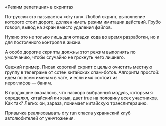 «Режим репетиции» в скриптах

По-русски это называется «dry run». Любой скрипт, выполнение которого стоит дорого, должен иметь режим имитации действий. Грубо говоря, вывод на экран вместо удаления файлов.

Нужно это не только лишь для отладки кода во время разработки, но и для постоянного контроля в жизни.

А особо дорогие скрипты должны этот режим выполнять по умолчанию, чтобы случайно не грохнуть чего лишнего.

Свежий пример. Писал короткий скрипт с целью очистить местную группу в телеграме от сотен китайских спам-ботов. Алгоритм простой: идем по всем именам в чате, и если имя состоит из иероглифов — баним.

В продакшне оказалось, что наскоро выбранный модуль, которым я определял, китайский ли язык, дает true на половину всех участников. Как так? Легко: он, зараза, понимает китайскую транслитерацию.

Привычка реализовывать dry run спасла украинский клуб автолюбителей от уничтожения.
